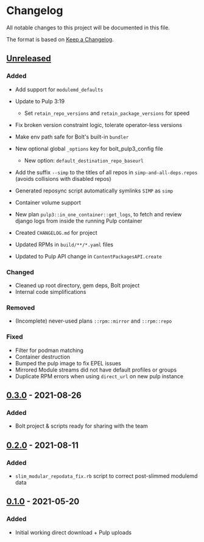 # Changelog

All notable changes to this project will be documented in this file.

The format is based on [Keep a Changelog](https://keepachangelog.com/en/1.0.0/).

## [Unreleased]

### Added

- Add support for `modulemd_defaults`
- Update to Pulp 3:19
  - Set `retain_repo_versions` and `retain_package_versions` for speed
- Fix broken version constraint logic, tolerate operator-less versions
- Make env path safe for Bolt's built-in `bundler`
- New optional global `_options` key for bolt_pulp3_config file
  - New option: `default_destination_repo_baseurl`
- Add the suffix `--simp` to the titles of all repos in
  `simp-and-all-deps.repos` (avoids collisions with disabled repos)
- Generated reposync script automatically symlinks `SIMP` as `simp`

- Container volume support
- New plan `pulp3::in_one_container::get_logs`, to fetch and review django logs
  from inside the running Pulp container
- Created `CHANGELOG.md` for project
- Updated RPMs in `build/**/*.yaml` files
- Updated to Pulp API change in `ContentPackagesAPI.create`

### Changed

- Cleaned up root directory, gem deps, Bolt project
- Internal code simplifications

### Removed

- (Incomplete) never-used plans `::rpm::mirror` and `::rpm::repo`

### Fixed

- Filter for podman matching
- Container destruction
- Bumped the pulp image to fix EPEL issues
- Mirrored Module streams did not have default profiles or groups
- Duplicate RPM errors when using `direct_url` on new pulp instance

## [0.3.0] - 2021-08-26

### Added

* Bolt project & scripts ready for sharing with the team

## [0.2.0] - 2021-08-11

### Added

* `slim_modular_repodata_fix.rb` script to correct post-slimmed modulemd data

## [0.1.0] - 2021-05-20

### Added

* Initial working direct download + Pulp uploads

[0.1.0]: https://github.com/op-ct/puppetsync/releases/tag/0.1.0
[0.2.0]: https://github.com/op-ct/puppetsync/compare/0.1.0...0.2.0
[0.3.0]: https://github.com/op-ct/puppetsync/compare/0.2.0...0.3.0
[Unreleased]: https://github.com/op-ct/puppetsync/compare/0.3.0...HEAD
